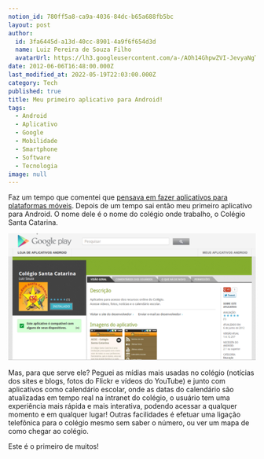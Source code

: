 ```yaml
---
notion_id: 780ff5a8-ca9a-4036-84dc-b65a688fb5bc
layout: post
author:
  id: 3fa6445d-a13d-40cc-8901-4a9f6f654d3d
  name: Luiz Pereira de Souza Filho
  avatarUrl: https://lh3.googleusercontent.com/a-/AOh14GhpwZVI-JevyaNgTdlrOT6YN20cI6V9Kxtq38Ij8AQ=s100
date: 2012-06-06T16:48:00.000Z
last_modified_at: 2022-05-19T22:03:00.000Z
category: Tech
published: true
title: Meu primeiro aplicativo para Android!
tags:
  - Android
  - Aplicativo
  - Google
  - Mobilidade
  - Smartphone
  - Software
  - Tecnologia
image: null
---
```


Faz um tempo que comentei que [pensava em fazer aplicativos para plataformas móveis](https://luizsouza.com/2012/04/17/pensamentos-moveis/). Depois de um tempo sai então meu primeiro aplicativo para Android. O nome dele é o nome do colégio onde trabalho, o Colégio Santa Catarina.

![Meu primeiro aplicativo para Android!](/wp-content/uploads/2012/06/Captura-de-tela-de-2012-06-06-163850.png)

Mas, para que serve ele? Peguei as mídias mais usadas no colégio (notícias dos sites e blogs, fotos do Flickr e vídeos do YouTube) e junto com aplicativos como calendário escolar, onde as datas do calendário são atualizadas em tempo real na intranet do colégio, o usuário tem uma experiência mais rápida e mais interativa, podendo acessar a qualquer momento e em qualquer lugar! Outras facilidades é efetuar uma ligação telefônica para o colégio mesmo sem saber o número, ou ver um mapa de como chegar ao colégio.

Este é o primeiro de muitos!

